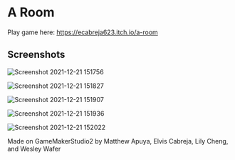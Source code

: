 # A Room

Play game here: https://ecabreja623.itch.io/a-room

## Screenshots

![Screenshot 2021-12-21 151756](https://user-images.githubusercontent.com/47250747/147904650-54a7c2af-e33d-47f5-9695-d2ea8d2fdf39.png)

![Screenshot 2021-12-21 151827](https://user-images.githubusercontent.com/47250747/147904674-0a3052ca-d986-4300-a72f-8feed14d2ce1.png)

![Screenshot 2021-12-21 151907](https://user-images.githubusercontent.com/47250747/147904680-948eb98a-7d77-443e-885c-4483501e90e4.png)

![Screenshot 2021-12-21 151936](https://user-images.githubusercontent.com/47250747/147904688-629a7183-6c2b-4a12-8518-cbce49b017ef.png)

![Screenshot 2021-12-21 152022](https://user-images.githubusercontent.com/47250747/147904704-0a2f40a6-5941-40a2-adc5-4864dcea8d3f.png)

Made on GameMakerStudio2 by Matthew Apuya, Elvis Cabreja, Lily Cheng, and Wesley Wafer
